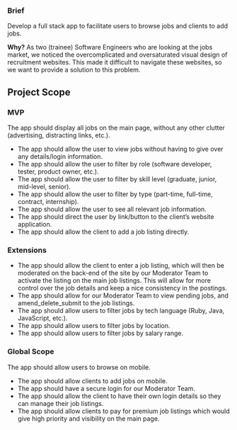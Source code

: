 ### Brief
Develop a full stack app to facilitate users to browse jobs and clients to add jobs.

**Why?**
As two (trainee) Software Engineers who are looking at the jobs market, we noticed the overcomplicated and oversaturated visual design of recruitment websites.
This made it difficult to navigate these websites, so we want to provide a solution to this problem.

## Project Scope

### MVP
The app should display all jobs on the main page, without any other clutter (advertising, distracting links, etc.).
* The app should allow the user to view jobs without having to give over any details/login information.
* The app should allow the user to filter by role (software developer, tester, product owner, etc.).
* The app should allow the user to filter by skill level (graduate, junior, mid-level, senior).
* The app should allow the user to filter by type (part-time, full-time, contract, internship).
* The app should allow the user to see all relevant job information.
* The app should direct the user by link/button to the client’s website application.
* The app should allow the client to add a job listing directly.

### Extensions
* The app should allow the client to enter a job listing, which will then be moderated on the back-end of the site by our Moderator Team to activate the listing on the main job listings. This will allow for more control over the job details and keep a nice consistency in the postings.
* The app should allow for our Moderator Team to view pending jobs, and amend_delete_submit to the job listings.
* The app should allow users to filter jobs by tech language (Ruby, Java, JavaScript, etc.).
* The app should allow users to filter jobs by location.
* The app should allow users to filter jobs by salary range.

### Global Scope
The app should allow users to browse on mobile.
* The app should allow clients to add jobs on mobile.
* The app should have a secure login for our Moderator Team.
* The app should allow the client to have their own login details so they can manage their job listings.
* The app should allow clients to pay for premium job listings which would give high priority and visibility on the main page.
